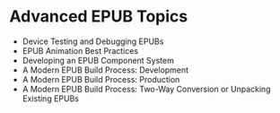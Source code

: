 # Advanced EPUB Topics
+ Device Testing and Debugging EPUBs
+ EPUB Animation Best Practices
+ Developing an EPUB Component System
+ A Modern EPUB Build Process: Development
+ A Modern EPUB Build Process: Production
+ A Modern EPUB Build Process: Two-Way Conversion or Unpacking Existing EPUBs
